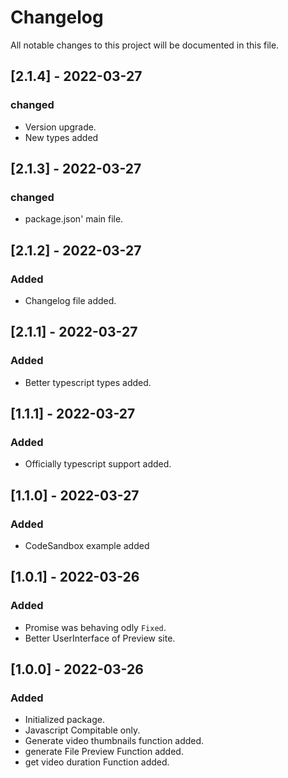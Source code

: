 # Changelog
All notable changes to this project will be documented in this file.

## [2.1.4] - 2022-03-27
### changed
- Version upgrade.
- New types added
## [2.1.3] - 2022-03-27
### changed
- package.json' main file.
## [2.1.2] - 2022-03-27
### Added
- Changelog file added.
## [2.1.1] - 2022-03-27
### Added
- Better typescript types added.
## [1.1.1] - 2022-03-27
### Added
- Officially typescript support added.

## [1.1.0] - 2022-03-27
### Added
- CodeSandbox example added

## [1.0.1] - 2022-03-26
### Added
- Promise was behaving odly `Fixed`.
- Better UserInterface of Preview site.

## [1.0.0] - 2022-03-26
### Added
- Initialized package.
- Javascript Compitable only.
- Generate video thumbnails function added.
- generate File Preview Function added.
- get video duration Function added.

